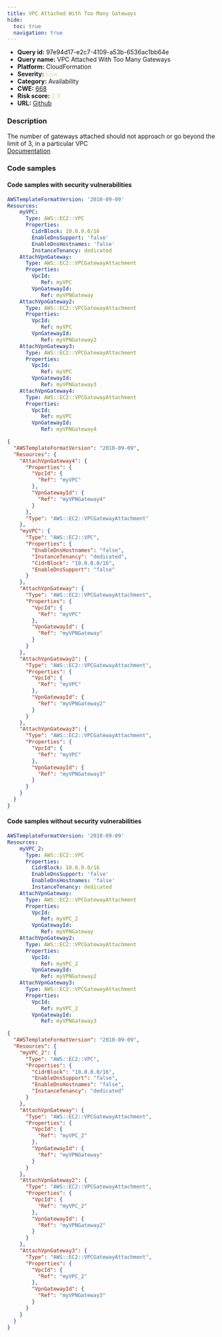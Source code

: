 ```yaml
---
title: VPC Attached With Too Many Gateways
hide:
  toc: true
  navigation: true
---
```


<style>
  .highlight .hll {
    background-color: #ff171742;
  }
  .md-content {
    max-width: 1100px;
    margin: 0 auto;
  }
</style>

-   **Query id:** 97e94d17-e2c7-4109-a53b-6536ac1bb64e
-   **Query name:** VPC Attached With Too Many Gateways
-   **Platform:** CloudFormation
-   **Severity:** <span style="color:#edd57e">Low</span>
-   **Category:** Availability
-   **CWE:** <a href="https://cwe.mitre.org/data/definitions/668.html" onclick="newWindowOpenerSafe(event, 'https://cwe.mitre.org/data/definitions/668.html')">668</a>
-   **Risk score:** <span style="color:#edd57e">2.9</span>
-   **URL:** [Github](https://github.com/Checkmarx/kics/tree/master/assets/queries/cloudFormation/aws/vpc_attached_with_too_many_gateways)

### Description
The number of gateways attached should not approach or go beyond the limit of 3, in a particular VPC<br>
[Documentation](https://docs.aws.amazon.com/AWSCloudFormation/latest/UserGuide/aws-resource-ec2-vpc-gateway-attachment.html)

### Code samples
#### Code samples with security vulnerabilities
```yaml title="Positive test num. 1 - yaml file" hl_lines="3"
AWSTemplateFormatVersion: '2010-09-09'
Resources:
    myVPC:
      Type: AWS::EC2::VPC
      Properties:
        CidrBlock: 10.0.0.0/16
        EnableDnsSupport: 'false'
        EnableDnsHostnames: 'false'
        InstanceTenancy: dedicated
    AttachVpnGateway:
      Type: AWS::EC2::VPCGatewayAttachment
      Properties:
        VpcId:
           Ref: myVPC
        VpnGatewayId:
           Ref: myVPNGateway
    AttachVpnGateway2:
      Type: AWS::EC2::VPCGatewayAttachment
      Properties:
        VpcId:
           Ref: myVPC
        VpnGatewayId:
           Ref: myVPNGateway2
    AttachVpnGateway3:
      Type: AWS::EC2::VPCGatewayAttachment
      Properties:
        VpcId:
           Ref: myVPC
        VpnGatewayId:
           Ref: myVPNGateway3
    AttachVpnGateway4:
      Type: AWS::EC2::VPCGatewayAttachment
      Properties:
        VpcId:
           Ref: myVPC
        VpnGatewayId:
           Ref: myVPNGateway4

```
```json title="Positive test num. 2 - json file" hl_lines="7"
{
  "AWSTemplateFormatVersion": "2010-09-09",
  "Resources": {
    "AttachVpnGateway4": {
      "Properties": {
        "VpcId": {
          "Ref": "myVPC"
        },
        "VpnGatewayId": {
          "Ref": "myVPNGateway4"
        }
      },
      "Type": "AWS::EC2::VPCGatewayAttachment"
    },
    "myVPC": {
      "Type": "AWS::EC2::VPC",
      "Properties": {
        "EnableDnsHostnames": "false",
        "InstanceTenancy": "dedicated",
        "CidrBlock": "10.0.0.0/16",
        "EnableDnsSupport": "false"
      }
    },
    "AttachVpnGateway": {
      "Type": "AWS::EC2::VPCGatewayAttachment",
      "Properties": {
        "VpcId": {
          "Ref": "myVPC"
        },
        "VpnGatewayId": {
          "Ref": "myVPNGateway"
        }
      }
    },
    "AttachVpnGateway2": {
      "Type": "AWS::EC2::VPCGatewayAttachment",
      "Properties": {
        "VpcId": {
          "Ref": "myVPC"
        },
        "VpnGatewayId": {
          "Ref": "myVPNGateway2"
        }
      }
    },
    "AttachVpnGateway3": {
      "Type": "AWS::EC2::VPCGatewayAttachment",
      "Properties": {
        "VpcId": {
          "Ref": "myVPC"
        },
        "VpnGatewayId": {
          "Ref": "myVPNGateway3"
        }
      }
    }
  }
}

```


#### Code samples without security vulnerabilities
```yaml title="Negative test num. 1 - yaml file"
AWSTemplateFormatVersion: '2010-09-09'
Resources:
    myVPC_2:
      Type: AWS::EC2::VPC
      Properties:
        CidrBlock: 10.0.0.0/16
        EnableDnsSupport: 'false'
        EnableDnsHostnames: 'false'
        InstanceTenancy: dedicated
    AttachVpnGateway:
      Type: AWS::EC2::VPCGatewayAttachment
      Properties:
        VpcId:
           Ref: myVPC_2
        VpnGatewayId:
           Ref: myVPNGateway
    AttachVpnGateway2:
      Type: AWS::EC2::VPCGatewayAttachment
      Properties:
        VpcId:
           Ref: myVPC_2
        VpnGatewayId:
           Ref: myVPNGateway2
    AttachVpnGateway3:
      Type: AWS::EC2::VPCGatewayAttachment
      Properties:
        VpcId:
           Ref: myVPC_2
        VpnGatewayId:
           Ref: myVPNGateway3

```
```json title="Negative test num. 2 - json file"
{
  "AWSTemplateFormatVersion": "2010-09-09",
  "Resources": {
    "myVPC_2": {
      "Type": "AWS::EC2::VPC",
      "Properties": {
        "CidrBlock": "10.0.0.0/16",
        "EnableDnsSupport": "false",
        "EnableDnsHostnames": "false",
        "InstanceTenancy": "dedicated"
      }
    },
    "AttachVpnGateway": {
      "Type": "AWS::EC2::VPCGatewayAttachment",
      "Properties": {
        "VpcId": {
          "Ref": "myVPC_2"
        },
        "VpnGatewayId": {
          "Ref": "myVPNGateway"
        }
      }
    },
    "AttachVpnGateway2": {
      "Type": "AWS::EC2::VPCGatewayAttachment",
      "Properties": {
        "VpcId": {
          "Ref": "myVPC_2"
        },
        "VpnGatewayId": {
          "Ref": "myVPNGateway2"
        }
      }
    },
    "AttachVpnGateway3": {
      "Type": "AWS::EC2::VPCGatewayAttachment",
      "Properties": {
        "VpcId": {
          "Ref": "myVPC_2"
        },
        "VpnGatewayId": {
          "Ref": "myVPNGateway3"
        }
      }
    }
  }
}

```

